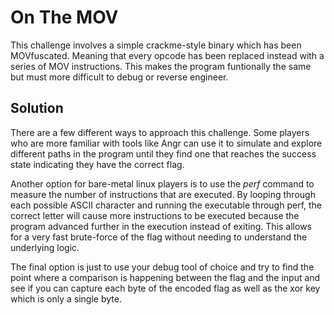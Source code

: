 # On The MOV

This challenge involves a simple crackme-style binary which has been MOVfuscated. Meaning that every opcode has been replaced instead with a series of MOV instructions. This makes the program funtionally the same but must more difficult to debug or reverse engineer.

## Solution

There are a few different ways to approach this challenge. Some players who are more familiar with tools like Angr can use it to simulate and explore different paths in the program until they find one that reaches the success state indicating they have the correct flag.

Another option for bare-metal linux players is to use the *perf* command to measure the number of instructions that are executed. By looping through each possible ASCII character and running the executable through perf, the correct letter will cause more instructions to be executed because the program advanced further in the execution instead of exiting. This allows for a very fast brute-force of the flag without needing to understand the underlying logic.

The final option is just to use your debug tool of choice and try to find the point where a comparison is happening between the flag and the input and see if you can capture each byte of the encoded flag as well as the xor key which is only a single byte.